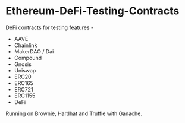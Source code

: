 # Ethereum-DeFi-Testing-Contracts
DeFi contracts for testing features - 

* AAVE
* Chainlink
* MakerDAO / Dai 
* Compound
* Gnosis 
* Uniswap 
* ERC20
* ERC165
* ERC721
* ERC1155
* DeFi

Running on Brownie, Hardhat and Truffle with Ganache.
